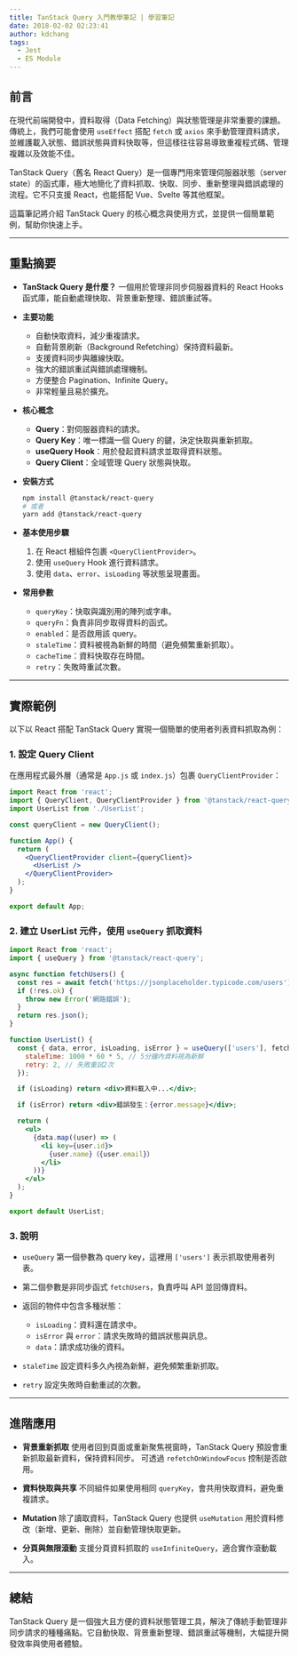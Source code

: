 ```yaml
---
title: TanStack Query 入門教學筆記 | 學習筆記
date: 2018-02-02 02:23:41
author: kdchang
tags:
  - Jest
  - ES Module
---
```


## 前言

在現代前端開發中，資料取得（Data Fetching）與狀態管理是非常重要的課題。傳統上，我們可能會使用 `useEffect` 搭配 `fetch` 或 `axios` 來手動管理資料請求，並維護載入狀態、錯誤狀態與資料快取等，但這樣往往容易導致重複程式碼、管理複雜以及效能不佳。

TanStack Query（舊名 React Query）是一個專門用來管理伺服器狀態（server state）的函式庫，極大地簡化了資料抓取、快取、同步、重新整理與錯誤處理的流程。它不只支援 React，也能搭配 Vue、Svelte 等其他框架。

這篇筆記將介紹 TanStack Query 的核心概念與使用方式，並提供一個簡單範例，幫助你快速上手。

---

## 重點摘要

- **TanStack Query 是什麼？**
  一個用於管理非同步伺服器資料的 React Hooks 函式庫，能自動處理快取、背景重新整理、錯誤重試等。

- **主要功能**

  - 自動快取資料，減少重複請求。
  - 自動背景刷新（Background Refetching）保持資料最新。
  - 支援資料同步與離線快取。
  - 強大的錯誤重試與錯誤處理機制。
  - 方便整合 Pagination、Infinite Query。
  - 非常輕量且易於擴充。

- **核心概念**

  - **Query**：對伺服器資料的請求。
  - **Query Key**：唯一標識一個 Query 的鍵，決定快取與重新抓取。
  - **useQuery Hook**：用於發起資料請求並取得資料狀態。
  - **Query Client**：全域管理 Query 狀態與快取。

- **安裝方式**

  ```bash
  npm install @tanstack/react-query
  # 或者
  yarn add @tanstack/react-query
  ```

- **基本使用步驟**

  1. 在 React 根組件包裹 `<QueryClientProvider>`。
  2. 使用 `useQuery` Hook 進行資料請求。
  3. 使用 `data`、`error`、`isLoading` 等狀態呈現畫面。

- **常用參數**

  - `queryKey`：快取與識別用的陣列或字串。
  - `queryFn`：負責非同步取得資料的函式。
  - `enabled`：是否啟用該 query。
  - `staleTime`：資料被視為新鮮的時間（避免頻繁重新抓取）。
  - `cacheTime`：資料快取存在時間。
  - `retry`：失敗時重試次數。

---

## 實際範例

以下以 React 搭配 TanStack Query 實現一個簡單的使用者列表資料抓取為例：

### 1. 設定 Query Client

在應用程式最外層（通常是 `App.js` 或 `index.js`）包裹 `QueryClientProvider`：

```jsx
import React from 'react';
import { QueryClient, QueryClientProvider } from '@tanstack/react-query';
import UserList from './UserList';

const queryClient = new QueryClient();

function App() {
  return (
    <QueryClientProvider client={queryClient}>
      <UserList />
    </QueryClientProvider>
  );
}

export default App;
```

### 2. 建立 UserList 元件，使用 `useQuery` 抓取資料

```jsx
import React from 'react';
import { useQuery } from '@tanstack/react-query';

async function fetchUsers() {
  const res = await fetch('https://jsonplaceholder.typicode.com/users');
  if (!res.ok) {
    throw new Error('網路錯誤');
  }
  return res.json();
}

function UserList() {
  const { data, error, isLoading, isError } = useQuery(['users'], fetchUsers, {
    staleTime: 1000 * 60 * 5, // 5分鐘內資料視為新鮮
    retry: 2, // 失敗重試2次
  });

  if (isLoading) return <div>資料載入中...</div>;

  if (isError) return <div>錯誤發生：{error.message}</div>;

  return (
    <ul>
      {data.map((user) => (
        <li key={user.id}>
          {user.name}（{user.email}）
        </li>
      ))}
    </ul>
  );
}

export default UserList;
```

### 3. 說明

- `useQuery` 第一個參數為 query key，這裡用 `['users']` 表示抓取使用者列表。
- 第二個參數是非同步函式 `fetchUsers`，負責呼叫 API 並回傳資料。
- 返回的物件中包含多種狀態：

  - `isLoading`：資料還在請求中。
  - `isError` 與 `error`：請求失敗時的錯誤狀態與訊息。
  - `data`：請求成功後的資料。

- `staleTime` 設定資料多久內視為新鮮，避免頻繁重新抓取。
- `retry` 設定失敗時自動重試的次數。

---

## 進階應用

- **背景重新抓取**
  使用者回到頁面或重新聚焦視窗時，TanStack Query 預設會重新抓取最新資料，保持資料同步。
  可透過 `refetchOnWindowFocus` 控制是否啟用。

- **資料快取與共享**
  不同組件如果使用相同 `queryKey`，會共用快取資料，避免重複請求。

- **Mutation**
  除了讀取資料，TanStack Query 也提供 `useMutation` 用於資料修改（新增、更新、刪除）並自動管理快取更新。

- **分頁與無限滾動**
  支援分頁資料抓取的 `useInfiniteQuery`，適合實作滾動載入。

---

## 總結

TanStack Query 是一個強大且方便的資料狀態管理工具，解決了傳統手動管理非同步請求的種種痛點。它自動快取、背景重新整理、錯誤重試等機制，大幅提升開發效率與使用者體驗。
